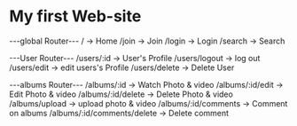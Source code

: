 # My first Web-site

---global Router---
/ -> Home
/join -> Join
/login -> Login
/search -> Search

---User Router---
/users/:id -> User's Profile
/users/logout -> log out
/users/edit -> edit users's Profile
/users/delete -> Delete User

---albums Router---
/albums/:id -> Watch Photo & video
/albums/:id/edit -> Edit Photo & video
/albums/:id/delete -> Delete Photo & video
/albums/upload -> upload photo & video
/albums/:id/comments -> Comment on albums
/albums/:id/comments/delete -> Delete comment
